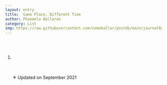 ```yaml
---
layout: entry
title:  Same Place, Different Time
author: Phoemela Ballaran
category: List
img: https://raw.githubusercontent.com/comoballar/postdb/main/journal02/spiral.gif
---
```

<br><br>
<ol>
  <li></li>
  <br><br>
  <p>⚘ Updated on September 2021</p>
